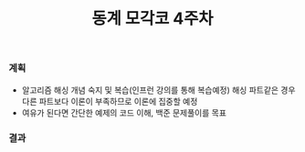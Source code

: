 ﻿---
title: "동계 모각코 4주차"
---

### 계획
  - 알고리즘 해싱 개념 숙지 및 복습(인프런 강의를 통해 복습예정) 해싱 파트같은 경우 다른 파트보다 이론이 부족하므로 이론에 집중할 예정
  - 여유가 된다면 간단한 예제의 코드 이해, 백준 문제풀이를 목표

### 결과
  